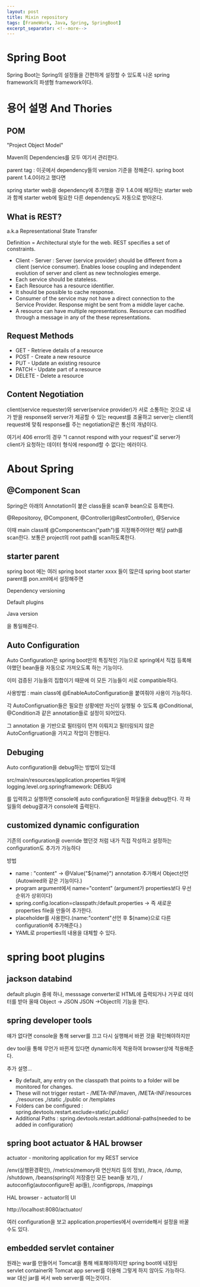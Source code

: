 ```yaml
---
layout: post
title: Mixin repository
tags: [FrameWork, Java, Spring, SpringBoot]
excerpt_separator: <!--more-->
---
```


# Spring Boot

Spring Boot는 Spring의 설정들을 간편하게 설정할 수 있도록 나온 spring framework의 파생형 framework이다.

<!--more-->

# 용어 설명 And Thories

## POM

"Project Object Model"

Maven의 Dependencies를 모두 여기서 관리한다.

parent tag : 이곳에서 dependency들의 version 기준을 정해준다. spring boot parent 1.4.0이라고 했다면

spring starter web을 dependency에 추가했을 경우 1.4.0에 해당하는 starter web과 함께 starter web에 필요한 다른 dependency도 자동으로 받아온다.

## What is REST?

a.k.a Representational State Transfer

Definition = Architectural style for the web. REST specifies a set of constraints.

- Client - Server : Server (service provider) should be different from a client (service consumer). Enables loose coupling and independent evolution of server and client as new technologies emerge.
- Each service should be stateless.
- Each Resource has a resource identifier.
- It should be possible to cache response.
- Consumer of the service may not have a direct connection to the Service Provider. Response might be sent from a middle layer cache.
- A resource can have multiple representations. Resource can modified through a message in any of the these representations.

## Request Methods

- GET - Retrieve details of a resource
- POST - Create a new resource
- PUT - Update an existing resource
- PATCH - Update part of a resource
- DELETE - Delete a resource

## Content Negotiation

client(service requester)와 server(service provider)가 서로 소통하는 것으로 내가 받을 response와 server가 제공할 수 있는 request를 조율하고 server는 client의 request에 맞춰 response를 주는 negotiation같은 통신의 개념이다.

여기서 406 error의 경우 "I cannot respond with your request"로 server가 client가 요청하는 데이터 형식에 respond할 수 없다는 에러이다.

# About Spring

## @Component Scan

Spring은 아래의 Annotation이 붙은 class들을 scan후 bean으로 등록한다.

@Repositoroy, @Component, @Controller(@RestController), @Service

이때 main class에 @Componentscan("path")를 지정해주어야만 해당 path를 scan한다. 보통은 project의 root path를 scan하도록한다.

## starter parent

spring boot 에는 여러 spring boot starter xxxx 들이 많은데 spring boot starter parent를 pon.xml에서 설정해주면

Dependency versioning

Default plugins

Java version

을 통일해준다.

## Auto Configuration

Auto Configuration은 spring boot만의 특징적인 기능으로 spring에서 직접 등록해야했던 bean들을 자동으로 가져오도록 하는 기능이다.

이미 검증된 기능들의 집합이기 때문에 이 모든 기능들이 서로 compatible하다.

사용방법 : main class에 @EnableAutoConfiguration을 붙여줘야 사용이 가능하다.

각 AutoConfigruation들은 필요한 상황에만 자신이 실행될 수 있도록 @Conditional, @Condition과 같은 annotation들로 설정이 되어있다.

그 annotation 을 기반으로 필터링이 먼저 이뤄지고 필터링되지 않은 AutoConfigruation을 가지고 작업이 진행된다.

## Debuging

Auto configuration을 debug하는 방법이 있는데

src/main/resources/application.properties 파일에 logging.level.org.springframework: DEBUG

를 입력하고 실행하면 console에 auto configuration된 파일들을 debug한다. 각 파일들의 debug결과가 console에 출력된다.

## customized dynamic configuration

기존의 configuration을 override 했던것 처럼 내가 직접 작성하고 설정하는 configuration도 추가가 가능하다

 방법

- name : "content" -> @Value("${name}") annotation 추가해서 Object선언(Autowired와 같은 기능이다.)
- program argument에서 name="content" (argument가 properties보다 우선순위가 상위이다)
- spring.config.location=classpath:/default.properties -> 즉 새로운 properties file을 만들어 추가한다.
- placeholder를 사용한다.(name:"content"선언 후 ${name}으로 다른 configuration에 추가해준다.)
- YAML로 properties의 내용을 대체할 수 있다.

# spring boot plugins

## jackson databind

 default plugin 중에 하나, messsage converter로 HTML에 출력되거나 거꾸로 데이터를 받아 올때 Object -> JSON JSON ->Object의 기능을 한다.

## spring developer tools

얘가 없다면 console을 통해 server를 끄고 다시 실행해서 바뀐 것을 확인해야하지만

dev tool을 통해 무언가 바뀐게 있다면 dynamic하게 적용하여 browser상에 적용해준다.

추가 설명...

- By default, any entry on the classpath that points to a folder will be monitored for changes.
- These will not trigger restart - /META-INF/maven, /META-INF/resources ,/resources ,/static ,/public or /templates
- Folders can be configured : spring.devtools.restart.exclude=static/,public/
- Additional Paths : spring.devtools.restart.additional-paths(needed to be added in configuration)

## spring boot actuator & HAL browser

actuator - monitoring application for my REST service

/env(실행환경확인), /metrics(memory와 연산처리 등의 정보), /trace, /dump, /shutdown, /beans(spring이 저장중인 모든 bean들 보기), / autoconfig(autoconfigure된 api들), /configprops, /mappings

HAL browser - actuator의 UI

http://localhost:8080/actuator/

여러 configuration을 보고 application.properties에서 override해서 설정을 바꿀 수도 있다.

## embedded servlet container

원래는 war를 만들어서 Tomcat을 통해 배포해야하지만 spring boot에 내장된 servlet container와 Tomcat app server를 이용해 그렇게 하지 않아도 가능하다. war 대신 jar를 써서 web server를 여는것이다.